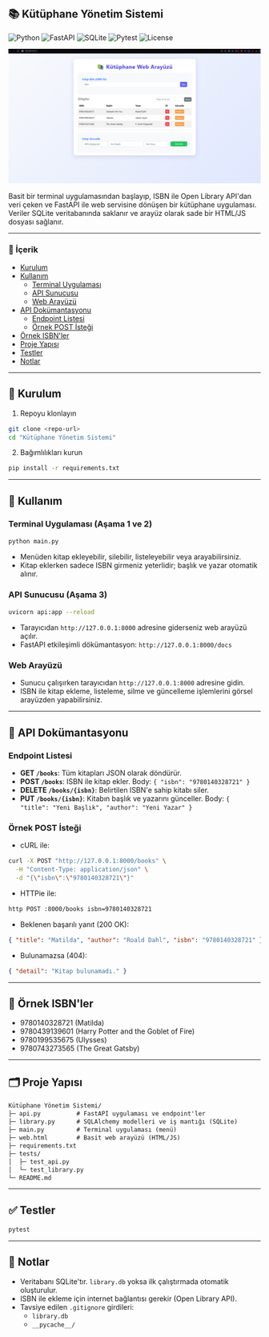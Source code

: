 ## 📚 Kütüphane Yönetim Sistemi

![Python](https://img.shields.io/badge/Python-3.11-3776AB?logo=python&logoColor=white)
![FastAPI](https://img.shields.io/badge/FastAPI-0.115-009688?logo=fastapi&logoColor=white)
![SQLite](https://img.shields.io/badge/SQLite-DB-003B57?logo=sqlite&logoColor=white)
![Pytest](https://img.shields.io/badge/tests-pytest-blue)
![License](https://img.shields.io/badge/License-MIT-green)

<p align="center">
  <img src="assets/screenshot.png" alt="Uygulama ekran görüntüsü" width="900" />
</p>

Basit bir terminal uygulamasından başlayıp, ISBN ile Open Library API'dan veri çeken ve FastAPI ile web servisine dönüşen bir kütüphane uygulaması. Veriler SQLite veritabanında saklanır ve arayüz olarak sade bir HTML/JS dosyası sağlanır.

---

### 🔗 İçerik
- [Kurulum](#-kurulum)
- [Kullanım](#-kullanım)
  - [Terminal Uygulaması](#terminal-uygulaması-aşama-1-ve-2)
  - [API Sunucusu](#api-sunucusu-aşama-3)
  - [Web Arayüzü](#web-arayüzü)
- [API Dokümantasyonu](#-api-dokümantasyonu)
  - [Endpoint Listesi](#endpoint-listesi)
  - [Örnek POST İsteği](#örnek-post-isteği)
- [Örnek ISBN'ler](#-örnek-isbnler)
- [Proje Yapısı](#-proje-yapısı)
- [Testler](#-testler)
- [Notlar](#-notlar)

---

## 🚀 Kurulum

1) Repoyu klonlayın
```sh
git clone <repo-url>
cd "Kütüphane Yönetim Sistemi"
```

2) Bağımlılıkları kurun
```sh
pip install -r requirements.txt
```

---

## 🧭 Kullanım

### Terminal Uygulaması (Aşama 1 ve 2)
```sh
python main.py
```
- Menüden kitap ekleyebilir, silebilir, listeleyebilir veya arayabilirsiniz.
- Kitap eklerken sadece ISBN girmeniz yeterlidir; başlık ve yazar otomatik alınır.

### API Sunucusu (Aşama 3)
```sh
uvicorn api:app --reload
```
- Tarayıcıdan `http://127.0.0.1:8000` adresine giderseniz web arayüzü açılır.
- FastAPI etkileşimli dökümantasyon: `http://127.0.0.1:8000/docs`

### Web Arayüzü
- Sunucu çalışırken tarayıcıdan `http://127.0.0.1:8000` adresine gidin.
- ISBN ile kitap ekleme, listeleme, silme ve güncelleme işlemlerini görsel arayüzden yapabilirsiniz.

---

## 📘 API Dokümantasyonu

### Endpoint Listesi
- **GET `/books`**: Tüm kitapları JSON olarak döndürür.
- **POST `/books`**: ISBN ile kitap ekler. Body: `{ "isbn": "9780140328721" }`
- **DELETE `/books/{isbn}`**: Belirtilen ISBN'e sahip kitabı siler.
- **PUT `/books/{isbn}`**: Kitabın başlık ve yazarını günceller. Body: `{ "title": "Yeni Başlık", "author": "Yeni Yazar" }`

### Örnek POST İsteği
- cURL ile:
```bash
curl -X POST "http://127.0.0.1:8000/books" \
  -H "Content-Type: application/json" \
  -d "{\"isbn\":\"9780140328721\"}"
```

- HTTPie ile:
```bash
http POST :8000/books isbn=9780140328721
```

- Beklenen başarılı yanıt (200 OK):
```json
{ "title": "Matilda", "author": "Roald Dahl", "isbn": "9780140328721" }
```

- Bulunamazsa (404):
```json
{ "detail": "Kitap bulunamadı." }
```

---

## 🔢 Örnek ISBN'ler
- 9780140328721 (Matilda)
- 9780439139601 (Harry Potter and the Goblet of Fire)
- 9780199535675 (Ulysses)
- 9780743273565 (The Great Gatsby)

---

## 🗂 Proje Yapısı
```
Kütüphane Yönetim Sistemi/
├─ api.py          # FastAPI uygulaması ve endpoint'ler
├─ library.py      # SQLAlchemy modelleri ve iş mantığı (SQLite)
├─ main.py         # Terminal uygulaması (menü)
├─ web.html        # Basit web arayüzü (HTML/JS)
├─ requirements.txt
├─ tests/
│  ├─ test_api.py
│  └─ test_library.py
└─ README.md
```

---

## ✅ Testler
```sh
pytest
```

---

## 📝 Notlar
- Veritabanı SQLite'tır. `library.db` yoksa ilk çalıştırmada otomatik oluşturulur.
- ISBN ile ekleme için internet bağlantısı gerekir (Open Library API).
- Tavsiye edilen `.gitignore` girdileri:
  - `library.db`
  - `__pycache__/`


